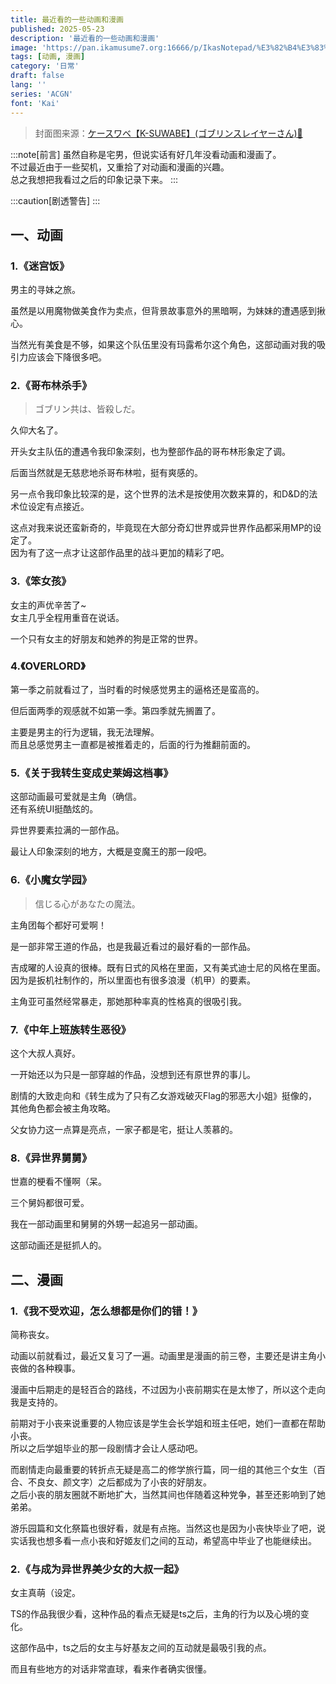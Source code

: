 ```yaml
---
title: 最近看的一些动画和漫画
published: 2025-05-23
description: '最近看的一些动画和漫画'
image: 'https://pan.ikamusume7.org:16666/p/IkasNotepad/%E3%82%B4%E3%83%96%E3%83%AA%E3%83%B3%E3%82%B9%E3%83%AC%E3%82%A4%E3%83%A4%E3%83%BC%E3%81%95%E3%82%93.webp?sign=oBVR-Wqbr93DATQ1esrA6FblMz6QKKWFfPzYI8t6wGo=:0'
tags: [动画, 漫画]
category: '日常'
draft: false 
lang: ''
series: 'ACGN'
font: 'Kai'
---
```


> 封面图来源：[ケースワベ【K-SUWABE】(ゴブリンスレイヤーさん)🔗](https://www.pixiv.net/artworks/72045543)

:::note[前言]
虽然自称是宅男，但说实话有好几年没看动画和漫画了。<br>
不过最近由于一些契机，又重拾了对动画和漫画的兴趣。<br>
总之我想把我看过之后的印象记录下来。
:::

:::caution[剧透警告]
:::

## 一、动画

### 1.《迷宫饭》

男主的寻妹之旅。

虽然是以用魔物做美食作为卖点，但背景故事意外的黑暗啊，为妹妹的遭遇感到揪心。

当然光有美食是不够，如果这个队伍里没有玛露希尔这个角色，这部动画对我的吸引力应该会下降很多吧。

### 2.《哥布林杀手》
> ゴブリン共は、皆殺しだ。

久仰大名了。

开头女主队伍的遭遇令我印象深刻，也为整部作品的哥布林形象定了调。

后面当然就是无慈悲地杀哥布林啦，挺有爽感的。

另一点令我印象比较深的是，这个世界的法术是按使用次数来算的，和D&D的法术位设定有点接近。

这点对我来说还蛮新奇的，毕竟现在大部分奇幻世界或异世界作品都采用MP的设定了。<br>
因为有了这一点才让这部作品里的战斗更加的精彩了吧。

### 3.《笨女孩》

女主的声优辛苦了~<br>
女主几乎全程用重音在说话。

一个只有女主的好朋友和她养的狗是正常的世界。

### 4.《OVERLORD》

第一季之前就看过了，当时看的时候感觉男主的逼格还是蛮高的。

但后面两季的观感就不如第一季。第四季就先搁置了。

主要是男主的行为逻辑，我无法理解。<br>
而且总感觉男主一直都是被推着走的，后面的行为推翻前面的。

### 5.《关于我转生变成史莱姆这档事》

这部动画最可爱就是主角（确信。<br>
还有系统UI挺酷炫的。

异世界要素拉满的一部作品。

最让人印象深刻的地方，大概是变魔王的那一段吧。

### 6.《小魔女学园》

> 信じる心があなたの魔法。

主角团每个都好可爱啊！

是一部非常王道的作品，也是我最近看过的最好看的一部作品。

吉成曜的人设真的很棒。既有日式的风格在里面，又有美式迪士尼的风格在里面。<br>
因为是扳机社制作的，所以里面也有很多浪漫（机甲）的要素。

主角亚可虽然经常暴走，那她那种率真的性格真的很吸引我。

### 7.《中年上班族转生恶役》

这个大叔人真好。

一开始还以为只是一部穿越的作品，没想到还有原世界的事儿。

剧情的大致走向和《转生成为了只有乙女游戏破灭Flag的邪恶大小姐》挺像的，其他角色都会被主角攻略。

父女协力这一点算是亮点，一家子都是宅，挺让人羡慕的。

### 8.《异世界舅舅》

世嘉的梗看不懂啊（呆。

三个舅妈都很可爱。

我在一部动画里和舅舅的外甥一起追另一部动画。

这部动画还是挺抓人的。

## 二、漫画

### 1.《我不受欢迎，怎么想都是你们的错！》

简称丧女。

动画以前就看过，最近又复习了一遍。动画里是漫画的前三卷，主要还是讲主角小丧做的各种糗事。

漫画中后期走的是轻百合的路线，不过因为小丧前期实在是太惨了，所以这个走向我是支持的。

前期对于小丧来说重要的人物应该是学生会长学姐和班主任吧，她们一直都在帮助小丧。<br>
所以之后学姐毕业的那一段剧情才会让人感动吧。

而剧情走向最重要的转折点无疑是高二的修学旅行篇，同一组的其他三个女生（百合、不良女、颜文字）之后都成为了小丧的好朋友。<br>
之后小丧的朋友圈就不断地扩大，当然其间也伴随着这种党争，甚至还影响到了她弟弟。

游乐园篇和文化祭篇也很好看，就是有点拖。当然这也是因为小丧快毕业了吧，说实话我也想多看一点小丧和好姬友们之间的互动，希望高中毕业了也能继续出。

### 2.《与成为异世界美少女的大叔一起》

女主真萌（设定。

TS的作品我很少看，这种作品的看点无疑是ts之后，主角的行为以及心境的变化。

这部作品中，ts之后的女主与好基友之间的互动就是最吸引我的点。

而且有些地方的对话非常直球，看来作者确实很懂。